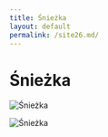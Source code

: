 ```yaml
---
title: Śnieżka
layout: default
permalink: /site26.md/
---
```

Śnieżka
=====================================================================


![Śnieżka](https://d.wpimg.pl/277550641-815155067/sniezka-karkonosze.jpg)

![Śnieżka](https://as2.ftcdn.net/v2/jpg/05/70/39/15/1000_F_570391534_vjw8OFbrEEyIjwEWo59G2HcXN4WCUkv4.jpg)